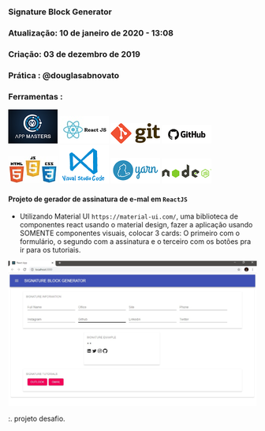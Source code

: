 ### Signature Block Generator 
### Atualização: 10 de janeiro de 2020 - 13:08
### Criação: 03 de dezembro de 2019
### Prática : @douglasabnovato

### Ferramentas : 

![AppMasters](/images/logo-appmasters.png)
![ReactJS](/images/logo-reactjs.jpg)
![Git](/images/logo-git.png)
![Github](/images/logo-github.png)
![HTML/CSS/Javascript](/images/logo-html-css-js.jpeg)
![VSCode](/images/logo-VSCode.png)
![Yarn](/images/logo-yarn.png)
![Nodejs](/images/logo-nodejs.png)

#### Projeto de gerador de assinatura de e-mal em `ReactJS` 
- Utilizando Material UI `https://material-ui.com/`, uma biblioteca de componentes react usando o material design, fazer a aplicação usando SOMENTE componentes visuais, colocar 3 cards: O primeiro com o formulário, o segundo com a assinatura e o terceiro com os botões pra ir para os tutoriais.

![Sistema](/images/tela-1.jpg)

:. projeto desafio.